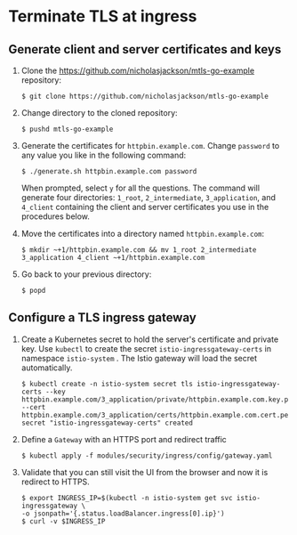 Terminate TLS at ingress
====

Generate client and server certificates and keys
----

1.  Clone the <https://github.com/nicholasjackson/mtls-go-example> repository:

    ```
    $ git clone https://github.com/nicholasjackson/mtls-go-example
    ```

1.  Change directory to the cloned repository:

    ```
    $ pushd mtls-go-example
    ```

1.  Generate the certificates for `httpbin.example.com`. Change `password` to any value you like in the following command:

    ```
    $ ./generate.sh httpbin.example.com password
    ```

    When prompted, select `y` for all the questions. The command will generate four directories: `1_root`,
   `2_intermediate`, `3_application`, and `4_client` containing the client and server certificates you use in the
    procedures below.

1.  Move the certificates into a directory named `httpbin.example.com`:

    ```
    $ mkdir ~+1/httpbin.example.com && mv 1_root 2_intermediate 3_application 4_client ~+1/httpbin.example.com
    ```

1.  Go back to your previous directory:

    ```
    $ popd
    ```

Configure a TLS ingress gateway
----

1.  Create a Kubernetes secret to hold the server's certificate and private key.
   Use `kubectl` to create the secret `istio-ingressgateway-certs` in namespace
   `istio-system` . The Istio gateway will load the secret automatically.

    ```
    $ kubectl create -n istio-system secret tls istio-ingressgateway-certs --key httpbin.example.com/3_application/private/httpbin.example.com.key.pem --cert httpbin.example.com/3_application/certs/httpbin.example.com.cert.pem
    secret "istio-ingressgateway-certs" created
    ```

1.  Define a `Gateway` with an HTTPS port and redirect traffic

    ```
    $ kubectl apply -f modules/security/ingress/config/gateway.yaml
    ```

1. Validate that you can still visit the UI from the browser and now it is redirect to HTTPS.

    ```
    $ export INGRESS_IP=$(kubectl -n istio-system get svc istio-ingressgateway \
    -o jsonpath='{.status.loadBalancer.ingress[0].ip}')
    $ curl -v $INGRESS_IP
    ```